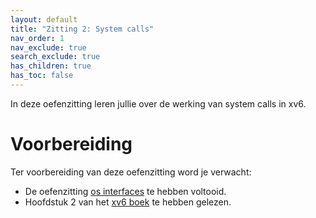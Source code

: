 ```yaml
---
layout: default
title: "Zitting 2: System calls"
nav_order: 1
nav_exclude: true
search_exclude: true
has_children: true
has_toc: false
---
```


In deze oefenzitting leren jullie over de werking van system calls in xv6.

# Voorbereiding

Ter voorbereiding van deze oefenzitting word je verwacht:

* De oefenzitting [os interfaces](../os-interfaces) te hebben voltooid.
* Hoofdstuk 2 van het [xv6 boek](https://github.com/besturingssystemen/xv6-riscv) te hebben gelezen.
